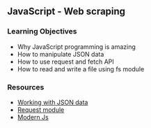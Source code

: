 ## JavaScript - Web scraping
### Learning Objectives

- Why JavaScript programming is amazing
- How to manipulate JSON data
- How to use request and fetch API
- How to read and write a file using fs module

### Resources
- [Working with JSON data](https://www.geeksforgeeks.org/javascript-program-to-write-data-in-a-text-file/?ref=ml_lbp)
- [Request module](https://www.geeksforgeeks.org/node-js-util-types-isargumentsobject-method/?ref=lbp)
- [Modern Js](https://github.com/mbeaudru/modern-js-cheatsheet)
